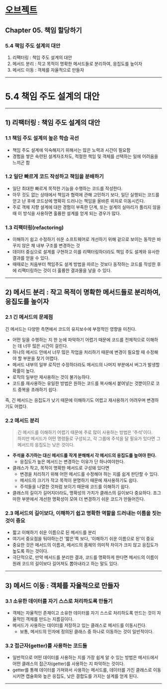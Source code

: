 # <a href = "../README.md" target="_blank">오브젝트</a>
## Chapter 05. 책임 할당하기
### 5.4 책임 주도 설계의 대안
1) 리팩터링 : 책임 주도 설계의 대안
2) 메서드 분리 : 작고 목적이 명확한 메서드들로 분리하여, 응집도를 높이자
3) 메서드 이동 : 객체를 자율적으로 만들자

---

# 5.4 책임 주도 설계의 대안

---

## 1) 리팩터링 : 책임 주도 설계의 대안

### 1.1 책임 주도 설계의 높은 학습 곡선
- 책임 주도 설계에 익숙해지기 위해서는 많은 노력과 시간이 필요함
- 경험을 쌓은 숙련된 설계자조차도, 적절한 책임 및 객체를 선택하는 일에 어려움을 느끼곤 함

### 1.2 일단 빠르게 코드 작성하고 책임을 분배하기
- 일단 최대한 빠르게 목적한 기능을 수행하는 코드를 작성한다.
- 아무 것도 없는 상태에서 책임과 협력에 관해 고민하기 보다, 일단 실행되는 코드를 얻고 난 후에 코드상에 명확히 드러나는 책임을 올바른 위치로
이동시킨다.
- 주로 객체 지향 설계에 대한 경험이 부족한 단계, 또는 설계의 실마리가 풀리지 않을 때 이 방식을 사용하면 훌륭한 설계를 얻게 되는 경우가 많다.

### 1.3 리팩터링(refactoring)
- 이해하기 쉽고 수정하기 쉬운 소프트웨어로 개선하기 위해 겉으로 보이는 동작은 바꾸지 않은 채 내부 구조를 변경하는 것
- 데이터 중심으로 설계를 구현하고 이를 리팩터링하더라도 책임 주도 설계와 유사한 결과를 얻을 수 있다.
- 때때로는 처음부터 책임주도 설계 방법을 따르는 것보다 동작하는 코드를 작성한 후에 리팩터링하는 것이 더 훌륭한 결과물을 낳을 수 있다.

---

## 2) 메서드 분리 : 작고 목적이 명확한 메서드들로 분리하여, 응집도를 높이자

### 2.1 긴 메서드의 문제점
긴 메서드는 다양한 측면에서 코드의 유지보수에 부정적인 영향을 미친다.

- 어떤 일을 수행하는 지 한 눈에 파악하기 어렵기 때문에 코드를 전체적으로 이해하는 데 너무 많은 시간이 걸린다.
- 하나의 메서드 안에서 너무 많은 작업을 처리하기 때문에 변경이 필요할 때 수정해야 할 부분을 찾기 어렵다.
- 메서드 내부의 일부 로직만 수정하더라도 메서드의 나머지 부분에서 버그가 발생할 확률이 높다.
- 로직의 일부만 재사용하는 것이 불가능하다.
- 코드를 재사용하는 유일한 방법은 원하는 코드를 복사해서 붙여넣는 것뿐이므로 코드 중복을 초래하기 쉽다.

즉, 긴 메서드는 응집도가 낮기 때문에 이해하기도 어렵고 재사용하기 어려우며 변경하기도 어렵다.


### 2.2 메서드 분리
> 긴 메서드를 이해하기 어렵기 때문에 주로 많이 사용하는 방법은 '주석'이다.  
하지만 메서드가 어떤 명령들로 구성되고, 각 그룹에 주석을 달 필요가 있다면 그 메서드의 응집도는 낮은 것이다.  
- **주석을 추가하는 대신 메서드를 작게 분해해서 각 메서드의 응집도를 높여야 한다.**
  - 응집도가 높은 메서드는 변경하는 이유가 단 하나여야한다.
- 클래스가 작고, 목적이 명확한 메서드로 구성돼 있다면
  - 변경을 처리하기 위해 어떤 메서드를 수정해야 하는 지를 쉽게 판단할 수 있다.
  - 메서드의 크기가 작고 목적이 분명하기 때문에 재사용하기도 쉽다.
  - 주석들을 나열한 것처럼 보이기 때문에 코드를 이해하기 쉽다.
- 클래스의 길이가 길어지더라도, 명확성의 가치가 클래스의 길이보다 중요하다. 조그마한 부분에서 개선한 명확성이 모여 더 변경하기 쉬운 코드가
만들어진다.

### 2.3 메서드의 길이보다, 이해하기 쉽고 명확한 역할을 드러내는 이름을 짓는 것이 중요
- 짧고 이해하기 쉬운 이름으로 된 메서드를 분리
- 여기서 중요점을 둬야하는건 '짧은'쪽 보다, '이해하기 쉬운 이름으로 된'이 중요
- 중요한 것은 메서드의 이름과, 메서드의 몸체의 의미적 차이가 크지 않고 응집도가 높도록 하는 것이다.
- 극단적으로, 만약 메서드를 분리한 결과, 코드를 명확하게 한다면 메서드의 이름이 원래 코드의 길이보다 길어져도 뽑아내라고 하는 말도 있다. 

---

## 3) 메서드 이동 : 객체를 자율적으로 만들자

### 3.1 소유한 데이터를 자기 스스로 처리하도록 만들기
- 객체는 자율적인 존재이고 소유한 데이터를 자기 스스로 처리하도록 만드는 것이 자율적인 객체를 만드는 지름길이다.
- 메서드가 사용하는 데이터를 저장하고 있는 클래스로 메서드를 이동시킨다.
  - 보통, 메서드의 인자에 정의된 클래스 중 하나로 이동하는 것이 일반적이다.

### 3.2 접근자(getter)를 사용하는 코드들
- 일반적으로 어떤 데이터를 사용하는 지를 가장 쉽게 알 수 있는 방법은 메서드에서 어떤 클래스의 접근자(getter)를 사용하는 지 파악하는 것이다. 
- getter를 통해 데이터를 가져와서 사용하는 메서드를, 데이터를 가진 클래스로 이동시키면 캡슐화와 높은 응집도, 낮은 결합도를 가지는 설계를
얻게 된다.

---
